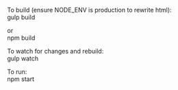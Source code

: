 To build (ensure NODE_ENV is production to rewrite html):  
    gulp build

or  
    npm build

To watch for changes and rebuild:  
    gulp watch

To run:  
    npm start

